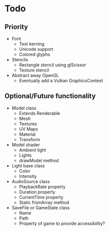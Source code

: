 # Todo

## Priority
* Font
    * Test kerning
    * Unicode support
    * Colored glyphs
* Stencils
    * Rectangle stencil using glScissor
    * Texture stencil
* Abstract away OpenGL
    * Eventually add a Vulkan GraphicsContext

## Optional/Future functionality
* Model class
    * Extends Renderable
    * Mesh
    * Textures
    * UV Maps
    * Material
    * Transform
* Model shader
    * Ambient light
    * Lights
    * drawModel method
* Light base class
    * Color
    * Intensity
* AudioSource class
    * PlaybackRate property
    * Duration property
    * CurrentTime property
    * Static fromArray method
* SaveFile or GameState class
    * Name
    * Path
    * Property of game to provide accessibility?